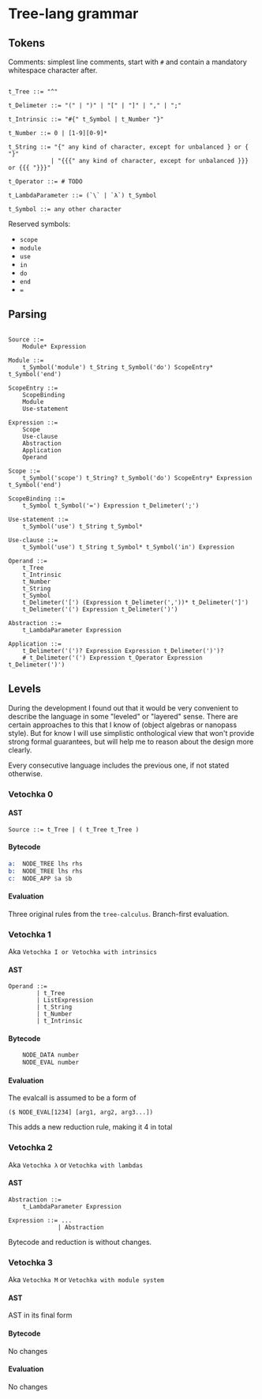 # Tree-lang grammar

## Tokens

Comments: simplest line comments, start with `#` and contain a mandatory whitespace
character after.

```EBNF

t_Tree ::= "^"

t_Delimeter ::= "(" | ")" | "[" | "]" | "," | ";"

t_Intrinsic ::= "#{" t_Symbol | t_Number "}"

t_Number ::= 0 | [1-9][0-9]*

t_String ::= "{" any kind of character, except for unbalanced } or { "}"
            | "{{{" any kind of character, except for unbalanced }}} or {{{ "}}}"

t_Operator ::= # TODO

t_LambdaParameter ::= (`\` | `λ`) t_Symbol

t_Symbol ::= any other character

```

Reserved symbols:

  * `scope`
  * `module`
  * `use`
  * `in`
  * `do`
  * `end`
  * `=`

## Parsing

```EBNF

Source ::=
    Module* Expression

Module ::=
    t_Symbol('module') t_String t_Symbol('do') ScopeEntry* t_Symbol('end') 

ScopeEntry ::=
    ScopeBinding
    Module
    Use-statement

Expression ::=
    Scope
    Use-clause
    Abstraction
    Application
    Operand

Scope ::=
    t_Symbol('scope') t_String? t_Symbol('do') ScopeEntry* Expression t_Symbol('end')

ScopeBinding ::=
    t_Symbol t_Symbol('=') Expression t_Delimeter(';')

Use-statement ::=
    t_Symbol('use') t_String t_Symbol*

Use-clause ::=
    t_Symbol('use') t_String t_Symbol* t_Symbol('in') Expression
    
Operand ::=
    t_Tree
    t_Intrinsic
    t_Number
    t_String
    t_Symbol
    t_Delimeter('[') (Expression t_Delimeter(','))* t_Delimeter(']')
    t_Delimeter('(') Expression t_Delimeter(')')

Abstraction ::=
    t_LambdaParameter Expression

Application ::=
    t_Delimeter('(')? Expression Expression t_Delimeter(')')?
    # t_Delimeter('(') Expression t_Operator Expression t_Delimeter(')')

```

## Levels

During the development I found out that it would be very convenient to describe the language in
some "leveled" or "layered" sense. There are certain approaches to this that I know of (object algebras or nanopass style).
But for know I will use simplistic onthological view that won't provide strong formal guarantees, but will help me
to reason about the design more clearly.

Every consecutive language includes the previous one, if not stated otherwise.

### Vetochka 0

#### AST

```EBNF
Source ::= t_Tree | ( t_Tree t_Tree )
```

#### Bytecode

```asm
a:  NODE_TREE lhs rhs
b:  NODE_TREE lhs rhs
c:  NODE_APP $a $b
```

#### Evaluation

Three original rules from the `tree-calculus`.
Branch-first evaluation.

### Vetochka 1

Aka `Vetochka I or Vetochka with intrinsics`

#### AST

```EBNF
Operand ::= 
        | t_Tree
        | ListExpression
        | t_String
        | t_Number
        | t_Intrinsic
```

#### Bytecode

```asm
    NODE_DATA number
    NODE_EVAL number
```

#### Evaluation

The evalcall is assumed to be a form of

```
($ NODE_EVAL[1234] [arg1, arg2, arg3...])
```

This adds a new reduction rule, making it 4 in total

### Vetochka 2

Aka `Vetochka λ` or `Vetochka with lambdas`

#### AST

```EBNF
Abstraction ::=
    t_LambdaParameter Expression

Expression ::= ...
              | Abstraction
```

Bytecode and reduction is without changes.

### Vetochka 3

Aka `Vetochka M` or `Vetochka with module system`

#### AST

AST in its final form

#### Bytecode

No changes

#### Evaluation

No changes


